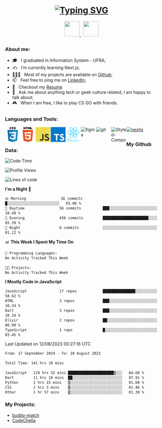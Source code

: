 <!-- Header typing -->
<h1 align="center">
<a href="https://git.io/typing-svg"><img src="https://readme-typing-svg.demolab.com?font=Unbounded+&size=28&duration=3500&color=F7973A&center=true&vCenter=true&multiline=true&repeat=false&width=435&height=120&lines=Hi+There+%F0%9F%91%8B;I'm+Rafael+Henrique.;Nice+to+meet+you!" alt="Typing SVG" /></a>
</h1>
<!-- Social media and Contact  -->
<div align="center">
<a href = "mailto:rhpessoa29@gmail.com"><img  width="50" height="50" src="https://user-images.githubusercontent.com/42783697/214699405-1f3318d6-28e6-47e7-99d4-0da08c43d526.png" target="_blank">
</a>
&nbsp;
<a href="https://www.linkedin.com/in/rhpessoa" target="_blank"><img  width="50" height="50" src="https://user-images.githubusercontent.com/42783697/214698902-69cc6bfc-1060-47dd-bbba-5796b9256fdb.png" target="_blank"></a> 
</div>
</a>


## <!-- About me -->

### About me:

- :mortar_board: &nbsp; I graduated in Information System - UFRA; 
- :writing_hand: &nbsp; I’m currently learning Next.js; 
- 👨🏻‍💻 &nbsp; Most of my projects are available on [Github](https://github.com/rhpessoa?tab=repositories);
- 📫 &nbsp; Feel free to ping me on [LinkedIn](https://www.linkedin.com/in/rhpessoa/);
- 📝 &nbsp; Checkout my [Resume](https://github.com/rhpessoa/rhpessoa/files/11943472/Curriculo.Rafael.Henrique.-.Desenvolvedor.Front-end.pdf)
- 💬 &nbsp; Ask me about anything tech or geek culture related, I am happy to talk about;
- :video_game: &nbsp; When I am free, I like to play CS GO with friends.


## <!-- Languages and Tools -->

### Languages and Tools: 
<p align="left">
<a href="https://www.w3schools.com/css/" target="_blank" rel="noreferrer">
<img align="left" src="https://raw.githubusercontent.com/devicons/devicon/master/icons/css3/css3-original-wordmark.svg" alt="css3" width="50" height="50"/>
</a>
<a href="https://www.w3.org/html/" target="_blank" rel="noreferrer"> <img  align="left" src="https://raw.githubusercontent.com/devicons/devicon/master/icons/html5/html5-original-wordmark.svg" alt="html5" width="50" height="50"/>
</a>
<a href="https://developer.mozilla.org/en-US/docs/Web/JavaScript" target="_blank" rel="noreferrer"> <img align="left" src="https://raw.githubusercontent.com/devicons/devicon/master/icons/javascript/javascript-original.svg" alt="javascript" width="50" height="50"/>
</a>
<a href="https://www.typescriptlang.org/" target="_blank" rel="noreferrer"> <img  align="left" src="https://raw.githubusercontent.com/devicons/devicon/master/icons/typescript/typescript-original.svg" alt="typescript" width="50" height="50"/> 
</a>
<a href="https://reactjs.org/" target="_blank" rel="noreferrer"> <img align="left" src="https://raw.githubusercontent.com/devicons/devicon/master/icons/react/react-original-wordmark.svg" alt="react" width="50" height="50"/>
</a>
<a href="https://nextjs.org/" target="_blank" rel="noreferrer"> <img src="https://user-images.githubusercontent.com/42783697/214694586-dcf53f4d-2975-4522-b3c3-bca277db1695.png" alt="nextjs" width="50" height="50"/> 
</a> 
<a href="https://www.figma.com/" target="_blank" rel="noreferrer"> <img align="left" src="https://www.vectorlogo.zone/logos/figma/figma-icon.svg" alt="figma" width="50" height="50"/>
</a>
<a href="https://git-scm.com/" target="_blank" rel="noreferrer"> <img align="left" src="https://www.vectorlogo.zone/logos/git-scm/git-scm-icon.svg" alt="git" width="50" height="50"/>
</a>
<a href="https://styled-components.com/" target="_blank" rel="noreferrer"> <img align="left" src="https://user-images.githubusercontent.com/42783697/214711180-51e29433-171a-4079-9ac2-b80122beba2a.png" alt="Styled-Components" width="50" height="50"/>


</a>
</p>

##

<!-- Status -->
### My Github Data:
<!--START_SECTION:waka-->
![Code Time](http://img.shields.io/badge/Code%20Time-141%20hrs%2010%20mins-blue)

![Profile Views](http://img.shields.io/badge/Profile%20Views-0-blue)

![Lines of code](https://img.shields.io/badge/From%20Hello%20World%20I%27ve%20Written-59.1%20thousand%20lines%20of%20code-blue)

**I'm a Night 🦉** 

```text
🌞 Morning                16 commits          █░░░░░░░░░░░░░░░░░░░░░░░░   03.00 % 
🌆 Daytime                56 commits          ███░░░░░░░░░░░░░░░░░░░░░░   10.49 % 
🌃 Evening                456 commits         █████████████████████░░░░   85.39 % 
🌙 Night                  6 commits           ░░░░░░░░░░░░░░░░░░░░░░░░░   01.12 % 
```


📊 **This Week I Spent My Time On** 

```text
💬 Programming Languages: 
No Activity Tracked This Week

🐱‍💻 Projects: 
No Activity Tracked This Week
```

**I Mostly Code in JavaScript** 

```text
JavaScript               17 repos            ███████████████░░░░░░░░░░   58.62 % 
HTML                     3 repos             ███░░░░░░░░░░░░░░░░░░░░░░   10.34 % 
Dart                     3 repos             ███░░░░░░░░░░░░░░░░░░░░░░   10.34 % 
Elixir                   2 repos             ██░░░░░░░░░░░░░░░░░░░░░░░   06.90 % 
TypeScript               1 repo              █░░░░░░░░░░░░░░░░░░░░░░░░   03.45 % 
```




 Last Updated on 12/08/2023 00:27:16 UTC
<!--END_SECTION:waka-->
<!--START_SECTION:waka-simple-->

```text
From: 17 September 2019 - To: 10 August 2023

Total Time: 141 hrs 10 mins

JavaScript   119 hrs 32 mins █████████████████████▒░░░   84.68 %
Dart         11 hrs 10 mins  ██░░░░░░░░░░░░░░░░░░░░░░░   07.91 %
Python       2 hrs 15 mins   ▒░░░░░░░░░░░░░░░░░░░░░░░░   01.60 %
CSS          2 hrs 3 mins    ▒░░░░░░░░░░░░░░░░░░░░░░░░   01.46 %
Other        1 hr 57 mins    ▒░░░░░░░░░░░░░░░░░░░░░░░░   01.39 %
```

<!--END_SECTION:waka-simple-->

###  My Projects:

- [buddy-match](https://github.com/rhpessoa/buddy-match)
- [CodeChella](https://github.com/rhpessoa/CodeChella)
